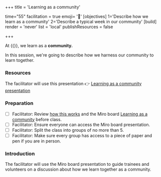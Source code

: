 +++
title = 'Learning as a community'

time="55"
facilitation = true
emoji= '🏫'
[objectives]
    1='Describe how we learn as a community'
    2='Describe a typical week in our community'
[build]
  render = 'never'
  list = 'local'
  publishResources = false

+++

At {{<our-name>}}, we learn as a **community.**

In this session, we're going to describe how we harness our community to learn together.

### Resources

The facilitator will use this presentation 👉 [Learning as a community presentation](https://miro.com/app/board/uXjVNeEASJc=/?share_link_id=563047396351)

### Preparation

- [ ] Facilitator: Review [how this works](how-this-works) and the Miro board [Learning as a community](hhttps://miro.com/app/board/uXjVNeEASJc=/?share_link_id=563047396351) before class.
- [ ] Facilitator: Ensure everyone can access the Miro board presentation.
- [ ] Facilitator: Split the class into groups of no more than 5.
- [ ] Facilitator: Make sure every group has access to a piece of paper and pen if you are in person.

### Introduction

The facilitator will use the Miro board presentation to guide trainees and volunteers on a discussion about how we learn together as a community.
